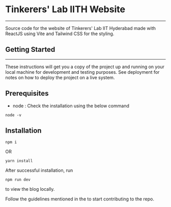 # Tinkerers' Lab IITH Website
---
Source code for the website of Tinkerers' Lab IIT Hyderabad made with ReactJS using Vite and Tailwind CSS for the styling.

## Getting Started
---
These instructions will get you a copy of the project up and running on your local machine for development and testing purposes. See deployment for notes on how to deploy the project on a live system.


## Prerequisites

- node : Check the installation using the below command

```
node -v
```

## Installation

```
npm i
```

OR

```
yarn install
```

After successful installation, run

```
npm run dev
```

to view the blog locally.

Follow the guidelines mentioned in the  to start contributing to the repo.